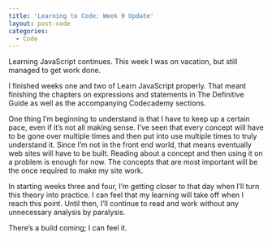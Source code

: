 ```yaml
---
title: 'Learning to Code: Week 9 Update'
layout: post-code
categories:
  - Code
---
```

Learning JavaScript continues. This week I was on vacation, but still managed to get work done.

I finished weeks one and two of Learn JavaScript properly. That meant finishing the chapters on expressions and statements in The Definitive Guide as well as the accompanying Codecademy sections.

One thing I’m beginning to understand is that I have to keep up a certain pace, even if it’s not all making sense. I’ve seen that every concept will have to be gone over multiple times and then put into use multiple times to truly understand it. Since I’m not in the front end world, that means eventually web sites will have to be built. Reading about a concept and then using it on a problem is enough for now. The concepts that are most important will be the once required to make my site work.

In starting weeks three and four, I’m getting closer to that day when I’ll turn this theory into practice. I can feel that my learning will take off when I reach this point. Until then, I’ll continue to read and work without any unnecessary analysis by paralysis.

There’s a build coming; I can feel it.